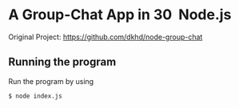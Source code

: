# A Group-Chat App in 30  Node.js

Original Project: https://github.com/dkhd/node-group-chat

## Running the program

Run the program by using

```shell
$ node index.js
```
